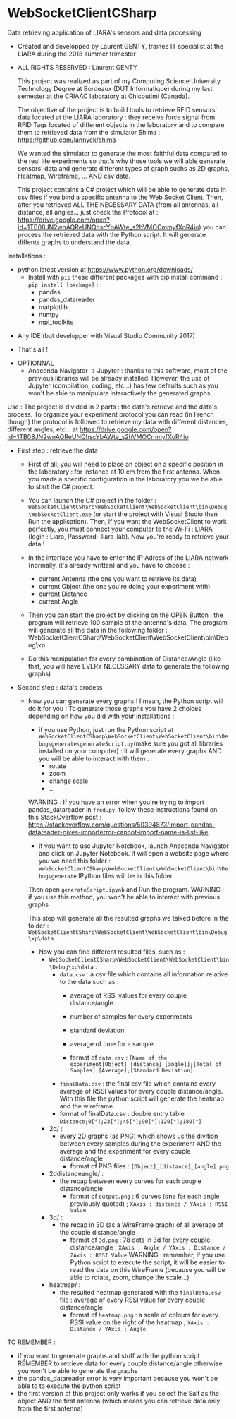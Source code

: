 # WebSocketClientCSharp
Data retrieving application of LIARA's sensors and data processing

- Created and developped by Laurent GENTY, trainee IT specialist at the LIARA during the 2018 summer trimester
- ALL RIGHTS RESERVED : Laurent GENTY

  This project was realized as part of my Computing Science University Technology Degree at Bordeaux (DUT Informatique) during my last semester
  at the CRIAAC laboratory at Chicoutimi (Canada).

  The objective of the project is to build tools to retrieve RFID sensors' data located at the LIARA laboratory : they receive force signal
  from RFID Tags located of different objects in the laboratory and to compare them to retrieved data from the simulator Shima : https://github.com/Iannyck/shima

  We wanted the simulator to generate the most faithful data compared to the real life experiments so that's why those tools we will able
  generate sensors' data and generate different types of graph suchs as 2D graphs, Heatmap, Wireframe, ... AND csv data.

  This project contains a C# project which will be able to generate data in csv files if you bind a specific antenna to the Web Socket Client.
  Then, after you retrieved ALL THE NECESSARY DATA (from all antennas, all distance, all angles... just check the Protocol at :
  https://drive.google.com/open?id=1TB08JN2wnAQReUNQhscYbAWte_s2hVMOCmmyfXoR4io) you can process the retrieved data with the Python script.
  It will generate diffents graphs to understand the data.

Installations :
* python latest version at https://www.python.org/downloads/
  - Install with `pip` these different packages with pip install command : `pip install [package]` :
    * pandas
    * pandas_datareader
    * matplotlib
    * numpy
    * mpl_toolkits

- Any IDE (but developper with Visual Studio Community 2017)

* That's all !

- OPTIONNAL
  - Anaconda Navigator -> Jupyter : thanks to this software, most of the previous libraries will be already installed. However, the use of Jupyter (compilation, coding, etc...) has few defaults such as you won't be able to manipulate interactively the generated graphs.

Use :
  The project is divided in 2 parts : the data's retrieve and the data's process. To organize your experiment protocol you can read (in French though)
  the protocol is followed to retrieve my data with different distances, different angles, etc... at   https://drive.google.com/open?id=1TB08JN2wnAQReUNQhscYbAWte_s2hVMOCmmyfXoR4io

  - First step : retrieve the data
    - First of all, you will need to place an object on a specific position in the laboratory : for instance at 10 cm from the first antenna. When you made a specific configuration in the laboratory you we be able to start the C# project.

    - You can launch the C# project in the folder : `WebSocketClientCSharp\WebSocketClient\WebSocketClient\bin\Debug\WebSocketClient.exe` (or start the project with Visual Studio then Run the application). Then, if you want the WebSocketClient to work perfectly, you must connect your computer to the Wi-Fi : LIARA (login : Liara, Password : liara_lab). Now you're ready to retrieve your data !

    - In the interface you have to enter the IP Adress of the LIARA network (normally, it's already written) and you have to choose :
      - current Antenna (the one you want to retrieve its data)
      - current Object (the one you're doing your experiment with)
      - current Distance
      - current Angle

    - Then you can start the project by clicking on the OPEN Button : the program will retrieve 100 sample of the antenna's data. The program will generate all the data in the following folder : WebSocketClientCSharp\WebSocketClient\WebSocketClient\bin\Debug\xp

    - Do this manipulation for every combination of Distance/Angle (like that, you will have EVERY NECESSARY data to generate the following graphs)

  - Second step : data's process
    - Now you can generate every graphs ! I mean, the Python script will do it for you ! To generate those graphs you have 2 choices depending on how you did with your installations :
      - if you use Python, just run the Python script at `WebSocketClientCSharp\WebSocketClient\WebSocketClient\bin\Debug\generate\generateScript.py`(make sure you got all libraries installed on your computer) : it will generate every graphs AND you will be able to interact with them :
        - rotate
        - zoom
        - change scale
        - ...

      WARNING : If you have an error when you're trying to import pandas_datareader in `fred.py`, follow these instructions found on this StackOverflow post : https://stackoverflow.com/questions/50394873/import-pandas-datareader-gives-importerror-cannot-import-name-is-list-like

      - if you want to use Jupyter Notebook, launch Anaconda Navigator and click on Jupyter Notebook. It will open a website page where you we need this folder : `WebSocketClientCSharp\WebSocketClient\WebSocketClient\bin\Debug\generate` IPython files will be in this folder.

      Then open `generateScript.ipynb` and Run the program.
      WARNING : if you use this method, you won't be able to interact with previous graphs

      This step will generate all the resulted graphs we talked before in the folder : `WebSocketClientCSharp\WebSocketClient\WebSocketClient\bin\Debug\xp\data`

      - Now you can find different resulted files, such as :
        - `WebSocketClientCSharp\WebSocketClient\WebSocketClient\bin\Debug\xp\data` :
          - `data.csv` : a csv file which contains all information relative to the data such as :
            - average of RSSI values for every couple distance/angle
            - number of samples for every experiments
            - standard deviation
            - average of time for a sample

            - format of `data.csv` : `[Name of the experiment[Object]_[distance]_[angle]];[Total of Samples];[Average];[Standard Deviation]`
          - `finalData.csv` : the final csv file which contains every average of RSSI values for every couple distance/angle. With this file the python script will generate the heatmap and the wireframe
          - format of finalData.csv : double entry table : `Distance;0[°];23[°];45[°];90[°];120[°];180[°]`
        - 2d/ :
          - every 2D graphs (as PNG) which shows us the divition between every samples during the experiment AND the average and the experiment for every couple distance/angle
            - format of PNG files : `[Object]_[distance]_[angle].png`
        - 2ddistanceangle/ :
          - the recap between every curves for each couple distance/angle
            - format of `output.png` : 6 curves (one for each angle previously quoted) ; `XAxis : distance / YAxis : RSSI Value`
        - 3d/ :
          - the recap in 3D (as a WireFrame graph) of all average of the couple distance/angle
            - format of `3d.png` : 78 dots in 3d for every couple distance/angle ; `XAxis : Angle / YAxis : Distance / ZAxis : RSSI Value`
            WARNING : remember, if you use Python script to execute the script, it will be easier to read the data on this WireFrame (because you will be able to rotate, zoom, change the scale...)
        - heatmap/ :
          - the resulted heatmap generated with the `finalData.csv` file : average of every RSSI value for every couple distance/angle
            - format of `heatmap.png` : a scale of colours for every RSSI value on the right of the heatmap ; `XAxis : Distance / YAxis : Angle`

TO REMEMBER :
  - if you want to generate graphs and stuff with the python script REMEMBER to retrieve data for every couple distance/angle otherwise
  you won't be able to generate the graphs
  - the pandas_datareader error is very important because you won't be able to to execute the python script
  - the first version of this project only works if you select the Salt as the object AND the first antenna (which means you can retrieve data only from the first antenna)
